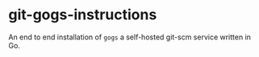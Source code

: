 git-gogs-instructions
======================
An end to end installation of `gogs` a self-hosted git-scm service written in Go.

